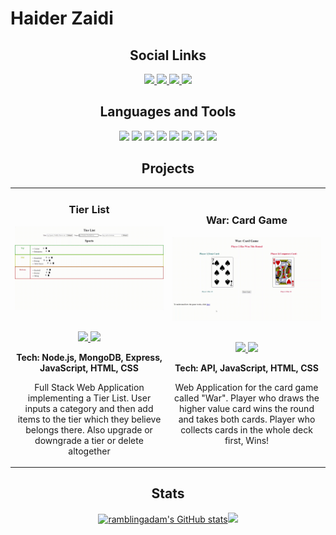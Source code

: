 <h1>Haider Zaidi</h1>

<h2 align="center">Social Links</h2>
<p align="center">

<a href="https://linkedin.com/in/haider-zaidi-" target="_blank">
<img src="https://img.shields.io/badge/LinkedIn-informational??style=plastic&logo=linkedin" height=25>
</a>

<a href="https://github.com/haiderzaidi07" target="_blank">
<img src="https://img.shields.io/badge/GitHub-informational??style=plastic&logo=GitHub" height=25>
</a>

<a href="https://www.codewars.com/users/haiderzaidi07" target="_blank">
<img src="https://img.shields.io/badge/CodeWars-informational??style=plastic&logo=codewars" height=25>
</a>

<a href="https://leetcode.com/haiderzaidi07/" target="_blank">
<img src="https://img.shields.io/badge/LeetCode-informational??style=plastic&logo=Leetcode" height=25>
</a>

<!--
To Add Later:
- Portfolio Website
- Twitter
- Resume
- Mail
-->

 </p>

<h2 align="center">Languages and Tools</h2>
<p align="center">
 <img src="https://img.shields.io/badge/C++-blue?style=plastic&logo=cplusplus" height=25>
<img src="https://img.shields.io/badge/JavaScript-blue?style=plastic&logo=javascript" height=25>
<img src="https://img.shields.io/badge/HTML5-blue?style=plastic&logo=html5" height=25>
<img src="https://img.shields.io/badge/CSS3-blue?style=plastic&logo=css3" height=25>
<img src="https://img.shields.io/badge/MongoDB-blue?style=plastic&logo=MongoDB" height=25>
<img src="https://img.shields.io/badge/Express.js-blue?style=plastic&logo=Express" height=25>
<img src="https://img.shields.io/badge/Node.js-blue?style=plastic&logo=Node.js" height=25>
<img src="https://img.shields.io/badge/Git-blue?style=plastic&logo=Git" height=25>
</p>

<h2 align="center">Projects</h2>
<div align="center">
<table>
<tr>
<td width="50%">
<h3 align="center" color="white">Tier List</h3>
<div align="center" >  
<a href='https://tier-list-heroku.herokuapp.com/'>
<img src="https://github.com/haiderzaidi07/haiderzaidi07/blob/main/tierlist.gif?raw=true" alt="Personal Portfolio" width="100%" />
</a>
<br>
<br>
<p>
<a href="https://github.com/haiderzaidi07/tier-list" target="_blank">
<img src="https://img.shields.io/badge/Code-blue??style=plastic&logo=github"/>
</a>  
<a href="https://tier-list-heroku.herokuapp.com/" target="_blank">
<img src="https://img.shields.io/badge/Live Site-blue??style=plastic"/>
</a>
</p>
<p align="center"><strong>Tech: Node.js, MongoDB, Express, JavaScript, HTML, CSS</strong></p>Full Stack Web Application implementing a Tier List. User inputs a category and then add items to the tier which they believe belongs there. Also upgrade or downgrade a tier or delete altogether</p>
</div>  
  
<td width="50%">
<h3 align="center" color="white">War: Card Game</h3>
<div align="center" >  
<a href='https://haiderzaidi07.github.io/war-card-game/'>
<img src="https://github.com/haiderzaidi07/haiderzaidi07/blob/main/war.gif?raw=true" alt="Artist Biography Search App" width="100%" />
</a>
<br>
<br>
<p>
<a href="https://github.com/haiderzaidi07/war-card-game" target="_blank">
<img src="https://img.shields.io/badge/Code-blue??style=plastic&logo=github"/>
</a>  
<a href="https://haiderzaidi07.github.io/war-card-game/" target="_blank">
<img src="https://img.shields.io/badge/Live Site-blue??style=plastic"/>
</a>
</p>
<p align="center"><strong>Tech: API, JavaScript, HTML, CSS</strong></p>Web Application for the card game called "War". Player who draws the higher value card wins the round and takes both cards. Player who collects cards in the whole deck first, Wins!</p>
</div>

</table>
  <div align="center">
<table>

<h2 align="center">Stats</h2>
<a href="http://www.github.com/haiderzaidi07">
<img src="https://github-readme-stats.vercel.app/api?username=haiderzaidi07&theme=algolia&show_icons=true&hide=&count_private=true&hide_border=true&show_icons=true" width="50%" alt="ramblingadam's GitHub stats" /></a>
<a href="http://www.github.com/haiderzaidi07"><img src="https://github-readme-streak-stats.herokuapp.com/?user=haiderzaidi07&theme=algolia&hide_border=true" width="50%"/></a>

 <!--
<p align="left" dir="auto">Code Wars:
<a href="https://www.codewars.com/users/haiderzaidi07" rel="nofollow"><img src="https://www.codewars.com/users/haiderzaidi07/badges/large" style="max-width: 50%;"></a>
</p>
-->
